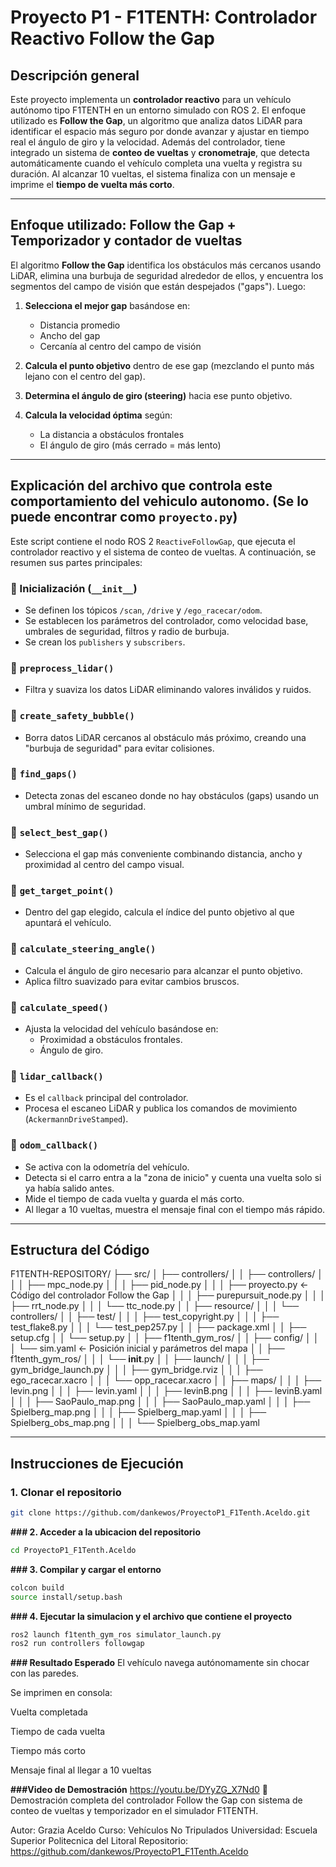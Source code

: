 # Proyecto P1 - F1TENTH: Controlador Reactivo Follow the Gap

## Descripción general

Este proyecto implementa un **controlador reactivo** para un vehículo autónomo tipo F1TENTH en un entorno simulado con ROS 2. El enfoque utilizado es **Follow the Gap**, un algoritmo que analiza datos LiDAR para identificar el espacio más seguro por donde avanzar y ajustar en tiempo real el ángulo de giro y la velocidad. Además del controlador, tiene integrado un sistema de **conteo de vueltas** y **cronometraje**, que detecta automáticamente cuando el vehículo completa una vuelta y registra su duración. Al alcanzar 10 vueltas, el sistema finaliza con un mensaje e imprime el **tiempo de vuelta más corto**.

---

## Enfoque utilizado: Follow the Gap + Temporizador y contador de vueltas

El algoritmo **Follow the Gap** identifica los obstáculos más cercanos usando LiDAR, elimina una burbuja de seguridad alrededor de ellos, y encuentra los segmentos del campo de visión que están despejados ("gaps"). Luego:

1. **Selecciona el mejor gap** basándose en:
   - Distancia promedio
   - Ancho del gap
   - Cercanía al centro del campo de visión

2. **Calcula el punto objetivo** dentro de ese gap (mezclando el punto más lejano con el centro del gap).

3. **Determina el ángulo de giro (steering)** hacia ese punto objetivo.

4. **Calcula la velocidad óptima** según:
   - La distancia a obstáculos frontales
   - El ángulo de giro (más cerrado = más lento)

---

## Explicación del archivo que controla este comportamiento del vehiculo autonomo. (Se lo puede encontrar como `proyecto.py`)

Este script contiene el nodo ROS 2 `ReactiveFollowGap`, que ejecuta el controlador reactivo y el sistema de conteo de vueltas. A continuación, se resumen sus partes principales:

### 🔹 Inicialización (`__init__`)
- Se definen los tópicos `/scan`, `/drive` y `/ego_racecar/odom`.
- Se establecen los parámetros del controlador, como velocidad base, umbrales de seguridad, filtros y radio de burbuja.
- Se crean los `publishers` y `subscribers`.

### 🔹 `preprocess_lidar()`
- Filtra y suaviza los datos LiDAR eliminando valores inválidos y ruidos.

### 🔹 `create_safety_bubble()`
- Borra datos LiDAR cercanos al obstáculo más próximo, creando una "burbuja de seguridad" para evitar colisiones.

### 🔹 `find_gaps()`
- Detecta zonas del escaneo donde no hay obstáculos (gaps) usando un umbral mínimo de seguridad.

### 🔹 `select_best_gap()`
- Selecciona el gap más conveniente combinando distancia, ancho y proximidad al centro del campo visual.

### 🔹 `get_target_point()`
- Dentro del gap elegido, calcula el índice del punto objetivo al que apuntará el vehículo.

### 🔹 `calculate_steering_angle()`
- Calcula el ángulo de giro necesario para alcanzar el punto objetivo.
- Aplica filtro suavizado para evitar cambios bruscos.

### 🔹 `calculate_speed()`
- Ajusta la velocidad del vehículo basándose en:
  - Proximidad a obstáculos frontales.
  - Ángulo de giro.

### 🔹 `lidar_callback()`
- Es el `callback` principal del controlador.
- Procesa el escaneo LiDAR y publica los comandos de movimiento (`AckermannDriveStamped`).

### 🔹 `odom_callback()`
- Se activa con la odometría del vehículo.
- Detecta si el carro entra a la "zona de inicio" y cuenta una vuelta solo si ya había salido antes.
- Mide el tiempo de cada vuelta y guarda el más corto.
- Al llegar a 10 vueltas, muestra el mensaje final con el tiempo más rápido.

---

## Estructura del Código

F1TENTH-REPOSITORY/
├── src/
│   ├── controllers/
│   │   ├── controllers/
│   │   │   ├── mpc_node.py
│   │   │   ├── pid_node.py
│   │   │   ├── proyecto.py         ← Código del controlador Follow the Gap
│   │   │   ├── purepursuit_node.py
│   │   │   ├── rrt_node.py
│   │   │   └── ttc_node.py
│   │   ├── resource/
│   │   │   └── controllers/
│   │   ├── test/
│   │   │   ├── test_copyright.py
│   │   │   ├── test_flake8.py
│   │   │   └── test_pep257.py
│   │   ├── package.xml
│   │   ├── setup.cfg
│   │   └── setup.py
│
│   ├── f1tenth_gym_ros/
│   │   ├── config/
│   │   │   └── sim.yaml             ← Posición inicial y parámetros del mapa
│   │   ├── f1tenth_gym_ros/
│   │   │   └── __init__.py
│   │   ├── launch/
│   │   │   ├── gym_bridge_launch.py
│   │   │   ├── gym_bridge.rviz
│   │   │   ├── ego_racecar.xacro
│   │   │   └── opp_racecar.xacro
│   │   ├── maps/
│   │   │   ├── levin.png
│   │   │   ├── levin.yaml
│   │   │   ├── levinB.png
│   │   │   ├── levinB.yaml
│   │   │   ├── SaoPaulo_map.png
│   │   │   ├── SaoPaulo_map.yaml
│   │   │   ├── Spielberg_map.png
│   │   │   ├── Spielberg_map.yaml
│   │   │   ├── Spielberg_obs_map.png
│   │   │   └── Spielberg_obs_map.yaml

---

## Instrucciones de Ejecución

### 1. Clonar el repositorio

```bash
git clone https://github.com/dankewos/ProyectoP1_F1Tenth.Aceldo.git
```

**### 2. Acceder a la ubicacion del repositorio**
```bash
cd ProyectoP1_F1Tenth.Aceldo
```
**### 3. Compilar y cargar el entorno**
```bash
colcon build
source install/setup.bash
```
**### 4. Ejecutar la simulacion y el archivo que contiene el proyecto**
```bash
ros2 launch f1tenth_gym_ros simulator_launch.py
ros2 run controllers followgap
```

**### Resultado Esperado**
El vehículo navega autónomamente sin chocar con las paredes.

Se imprimen en consola:

Vuelta completada

Tiempo de cada vuelta

Tiempo más corto

Mensaje final al llegar a 10 vueltas

**###Video de Demostración**
https://youtu.be/DYyZG_X7Nd0
🎥 Demostración completa del controlador Follow the Gap con sistema de conteo de vueltas y temporizador en el simulador F1TENTH.


Autor: Grazia Aceldo
Curso: Vehículos No Tripulados
Universidad: Escuela Superior Politecnica del Litoral
Repositorio: https://github.com/dankewos/ProyectoP1_F1Tenth.Aceldo
